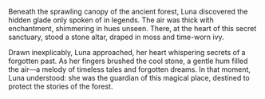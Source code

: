 Beneath the sprawling canopy of the ancient forest, Luna discovered the hidden glade only spoken of in legends. The air was thick with enchantment, shimmering in hues unseen. There, at the heart of this secret sanctuary, stood a stone altar, draped in moss and time-worn ivy.

Drawn inexplicably, Luna approached, her heart whispering secrets of a forgotten past. As her fingers brushed the cool stone, a gentle hum filled the air—a melody of timeless tales and forgotten dreams. In that moment, Luna understood: she was the guardian of this magical place, destined to protect the stories of the forest.